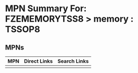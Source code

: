 



# MPN Summary For: FZEMEMORYTSS8 > memory : TSSOP8

## MPNs
  

|MPN|Direct Links|Search Links|
| :--- | :--- | :--- |
||||
